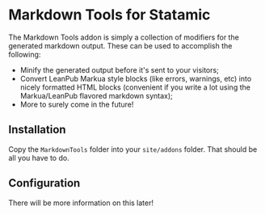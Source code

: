 # Markdown Tools for Statamic

The Markdown Tools addon is simply a collection of modifiers for the generated markdown output. These can be used to accomplish the following:

* Minify the generated output before it's sent to your visitors;
* Convert LeanPub Markua style blocks (like errors, warnings, etc) into nicely formatted HTML blocks (convenient if you write a lot using the Markua/LeanPub flavored markdown syntax);
* More to surely come in the future!

## Installation

Copy the `MarkdownTools` folder into your `site/addons` folder. That should be all you have to do.

## Configuration

There will be more information on this later!

